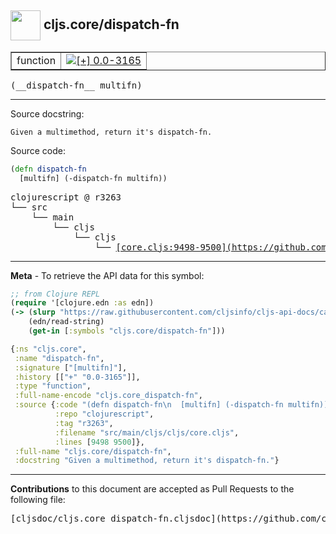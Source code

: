 ## <img width="48px" valign="middle" src="http://i.imgur.com/Hi20huC.png"> cljs.core/dispatch-fn

 <table border="1">
<tr>

<td>function</td>
<td><a href="https://github.com/cljsinfo/cljs-api-docs/tree/0.0-3165"><img valign="middle" alt="[+] 0.0-3165" src="https://img.shields.io/badge/+-0.0--3165-lightgrey.svg"></a> </td>
</tr>
</table>

 <samp>
(__dispatch-fn__ multifn)<br>
</samp>

---




Source docstring:

```
Given a multimethod, return it's dispatch-fn.
```

Source code:

```clj
(defn dispatch-fn
  [multifn] (-dispatch-fn multifn))
```

 <pre>
clojurescript @ r3263
└── src
    └── main
        └── cljs
            └── cljs
                └── <ins>[core.cljs:9498-9500](https://github.com/clojure/clojurescript/blob/r3263/src/main/cljs/cljs/core.cljs#L9498-L9500)</ins>
</pre>


---

__Meta__ - To retrieve the API data for this symbol:

```clj
;; from Clojure REPL
(require '[clojure.edn :as edn])
(-> (slurp "https://raw.githubusercontent.com/cljsinfo/cljs-api-docs/catalog/cljs-api.edn")
    (edn/read-string)
    (get-in [:symbols "cljs.core/dispatch-fn"]))
```

```clj
{:ns "cljs.core",
 :name "dispatch-fn",
 :signature ["[multifn]"],
 :history [["+" "0.0-3165"]],
 :type "function",
 :full-name-encode "cljs.core_dispatch-fn",
 :source {:code "(defn dispatch-fn\n  [multifn] (-dispatch-fn multifn))",
          :repo "clojurescript",
          :tag "r3263",
          :filename "src/main/cljs/cljs/core.cljs",
          :lines [9498 9500]},
 :full-name "cljs.core/dispatch-fn",
 :docstring "Given a multimethod, return it's dispatch-fn."}

```

---

__Contributions__ to this document are accepted as Pull Requests to the following file:

 <pre>
[cljsdoc/cljs.core_dispatch-fn.cljsdoc](https://github.com/cljsinfo/cljs-api-docs/blob/master/cljsdoc/cljs.core_dispatch-fn.cljsdoc)
</pre>

